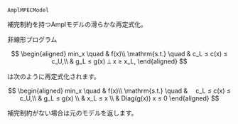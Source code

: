 ```
AmplMPECModel
```

補完制約を持つAmplモデルの滑らかな再定式化。

非線形プログラム

$$
\begin{aligned}
       min_x  \quad &  f(x)\\
\mathrm{s.t.} \quad &  c_L ≤ c(x) ≤ c_U,\\
                    &  g_L ≤ g(x) ⟂ x ≥ x_L,
\end{aligned}
$$

は次のように再定式化されます。

$$
\begin{aligned}
       min_x  \quad &  f(x)\\
\mathrm{s.t.} \quad &  c_L ≤ c(x) ≤ c_U,\\
                    &  g_L ≤ g(x)  \\
                    &  x_L ≤ x \\
                    &  Diag(g(x)) x ≤ 0
\end{aligned}
$$

補完制約がない場合は元のモデルを返します。
